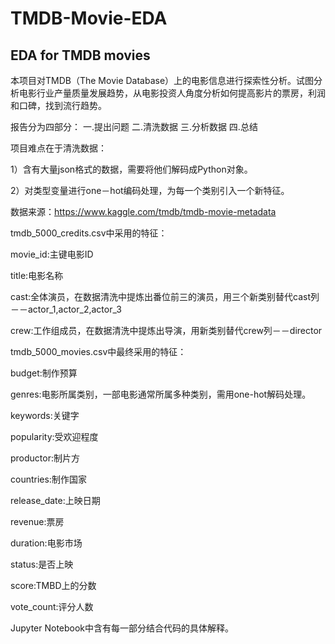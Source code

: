 # TMDB-Movie-EDA
## EDA for TMDB movies

本项目对TMDB（The Movie Database）上的电影信息进行探索性分析。试图分析电影行业产量质量发展趋势，从电影投资人角度分析如何提高影片的票房，利润和口碑，找到流行趋势。

报告分为四部分： 一.提出问题 二.清洗数据 三.分析数据 四.总结

项目难点在于清洗数据：

1）含有大量json格式的数据，需要将他们解码成Python对象。

2）对类型变量进行one－hot编码处理，为每一个类别引入一个新特征。

数据来源：https://www.kaggle.com/tmdb/tmdb-movie-metadata

tmdb_5000_credits.csv中采用的特征：

movie_id:主键电影ID

title:电影名称

cast:全体演员，在数据清洗中提炼出番位前三的演员，用三个新类别替代cast列－－actor_1,actor_2,actor_3

crew:工作组成员，在数据清洗中提炼出导演，用新类别替代crew列－－director

tmdb_5000_movies.csv中最终采用的特征：

budget:制作预算

genres:电影所属类别，一部电影通常所属多种类别，需用one-hot解码处理。

keywords:关键字

popularity:受欢迎程度

productor:制片方

countries:制作国家

release_date:上映日期

revenue:票房

duration:电影市场

status:是否上映

score:TMBD上的分数

vote_count:评分人数

Jupyter Notebook中含有每一部分结合代码的具体解释。
